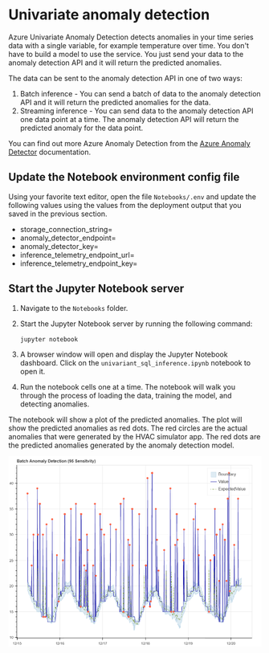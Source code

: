 # Univariate anomaly detection

Azure Univariate Anomaly Detection detects anomalies in your time series data with a single variable, for example temperature over time. You don't have to build a model to use the service. You just send your data to the anomaly detection API and it will return the predicted anomalies.

The data can be sent to the anomaly detection API in one of two ways:

1. Batch inference - You can send a batch of data to the anomaly detection API and it will return the predicted anomalies for the data.
1. Streaming inference - You can send data to the anomaly detection API one data point at a time. The anomaly detection API will return the predicted anomaly for the data point.

You can find out more Azure Anomaly Detection from the [Azure Anomaly Detector](https://learn.microsoft.com/azure/cognitive-services/anomaly-detector/) documentation.

## Update the Notebook environment config file

Using your favorite text editor, open the file `Notebooks/.env` and update the following values using the values from the deployment output that you saved in the previous section.

- storage_connection_string=
- anomaly_detector_endpoint=
- anomaly_detector_key=
- inference_telemetry_endpoint_url=
- inference_telemetry_endpoint_key=

## Start the Jupyter Notebook server

1. Navigate to the `Notebooks` folder.
1. Start the Jupyter Notebook server by running the following command:

    ```bash
    jupyter notebook
    ```

1. A browser window will open and display the Jupyter Notebook dashboard. Click on the `univariant_sql_inference.ipynb` notebook to open it.
1. Run the notebook cells one at a time. The notebook will walk you through the process of loading the data, training the model, and detecting anomalies.

The notebook will show a plot of the predicted anomalies. The plot will show the predicted anomalies as red dots. The red circles are the actual anomalies that were generated by the HVAC simulator app. The red dots are the predicted anomalies generated by the anomaly detection model.

![The image shows the output from the anomaly detection api](img/bokeh_plot.png)
